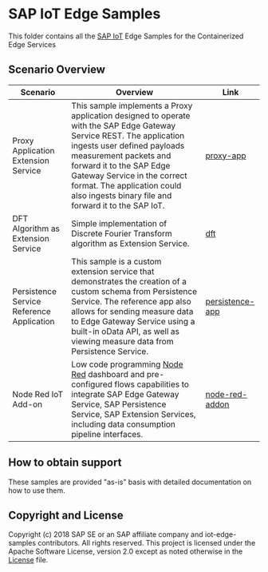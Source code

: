 # SAP IoT Edge Samples

This folder contains all the [SAP IoT](https://help.sap.com/viewer/p/SAP_IoT) Edge Samples for the Containerized Edge Services


## Scenario Overview

| Scenario      | Overview      | Link          |
| ------------- | ------------- | ------------- |
| Proxy Application Extension Service | This sample implements a Proxy application designed to operate with the SAP Edge Gateway Service REST. The application ingests user defined payloads measurement packets and forward it to the SAP Edge Gateway Service in the correct format. The application could also ingests binary file and forward it to the SAP IoT. | [proxy-app](https://github.com/SAP-samples/iot-edge-samples/tree/main/IoT_Edge/customservice)  |
| DFT Algorithm as Extension Service | Simple implementation of Discrete Fourier Transform algorithm as Extension Service. | [dft](https://github.com/SAP-samples/iot-edge-samples/tree/main/IoT_Edge/dft)  |
| Persistence Service Reference Application | This sample is a custom extension service that demonstrates the creation of a custom schema from Persistence Service. The reference app also allows for sending measure data to Edge Gateway Service using a built-in oData API, as well as viewing measure data from Persistence Service. | [persistence-app](https://github.com/SAP-samples/iot-edge-samples/tree/main/IoT_Edge/persistence-reference-app)  |
| Node Red IoT Add-on | Low code programming [Node Red](https://nodered.org/) dashboard and pre-configured flows capabilities to integrate SAP Edge Gateway Service, SAP Persistence Service, SAP Extension Services, including data consumption pipeline interfaces. | [node-red-addon](https://github.com/SAP-samples/iot-edge-samples/tree/main/IoT_Edge/node-red-iot-addon)  |

## How to obtain support

These samples are provided "as-is" basis with detailed documentation on how to use them.


## Copyright and License

Copyright (c) 2018 SAP SE or an SAP affiliate company and iot-edge-samples contributors. All rights reserved. This project is licensed under the Apache Software License, version 2.0 except as noted otherwise in the [License](LICENSE) file.
